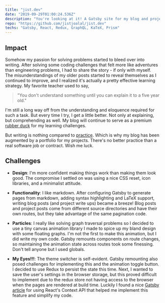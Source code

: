 ```yaml
---
title: "jist.dev"
date: "2019-09-29T01:00:24.536Z"
description: "You're looking at it! A Gatsby site for my blog and projects."
repo: "https://github.com/jistjoalal/jist.dev"
techs: "Gatsby, React, Redux, GraphQL, KaTeX, Prism"
---
```


## Impact

Somehow my passion for solving problems started to bleed over into writing. After solving some coding challenges that felt more like adventures than engineering problems, I had to share the story - if only with myself. The misunderstandings of my older posts started to reveal themselves as I continued to improve, and I realized it's actually a pretty effective learning strategy. My favorite teacher used to say,

> "You don't understand something until you can explain it to a five year old."

I'm still a long way off from the understanding and eloquence required for such a task. But every time I try, I get a little better. Not only at explaining, but comprehending as well. My blog will continue to serve as a premium [rubber duck](https://rubberduckdebugging.com/) for my learning challenges.

But writing is nothing compared to [practice](/blog/codewars). Which is why my blog has been augmented by a portfolio for my projects. There's no better practice than a real software job or contract. Wish me luck.

## Challenges

- **Design**: I'm more confident making things work than making them look good. The compromise I settled on was using a nice CSS reset, icon libraries, and a minimalist attitude.

- **Functionality**: I like markdown. After configuring Gatsby to generate pages from markdown, adding syntax highlighting and LaTeX support, writing blog posts (and project write ups) became a breeze! Blog posts and project posts come from different source directories and have their own routes, but they take advantage of the same pagination code.

- **Particles**: I really like solving graph traversal problems so I decided to use a tiny canvas animation library I made to spice up my bland design with some floating graphs. I'm not the first to make this animation, but I did write my own code. Gatsby remounts components on route changes, so maintaining the animation state across routes took some finessing. Don't tell anyone but I used globals.

- **My Eyes!!!**: The theme switcher is self-evident. Gatsby remounting also posed challenges for implementing this and the animation toggle button. I decided to use Redux to persist the state this time. Next, I wanted to save the user's settings in the browser storage, but this proved difficult to implement due to the redux store not having access to the browser when the pages are rendered at build time. Luckily I found a nice [Gatsby article](https://www.gatsbyjs.org/blog/2019-01-31-using-react-context-api-with-gatsby/) for using React's Context API that helped me implement this feature and simplify my code.
